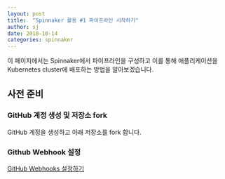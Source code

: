 ```yaml
---
layout: post
title:  "Spinnaker 활용 #1 파이프라인 시작하기"
author: sj
date: 2018-10-14
categories: spinnaker
---
```


이 페이지에서는 Spinnaker에서 파이프라인을 구성하고 이를 통해 애플리케이션을 Kubernetes cluster에
배포하는 방법을 알아보겠습니다.

## 사전 준비

### GitHub 계정 생성 및 저장소 fork

GitHub 계정을 생성하고 아래 저장소를 fork 합니다.

### Github Webhook 설정

[GitHub Webhooks 설정하기](/blog/spinnaker/2018/08/15/configuration-spinnaker-4.html)

